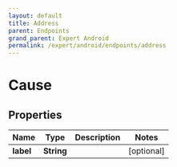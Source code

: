 ```yaml
---
layout: default
title: Address
parent: Endpoints
grand_parent: Expert Android
permalink: /expert/android/endpoints/address
---
```


# Cause

## Properties
Name | Type | Description | Notes
------------ | ------------- | ------------- | -------------
**label** | **String** |  |  [optional]



